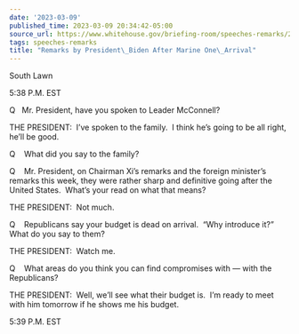 ```yaml
---
date: '2023-03-09'
published_time: 2023-03-09 20:34:42-05:00
source_url: https://www.whitehouse.gov/briefing-room/speeches-remarks/2023/03/09/remarks-by-president-biden-after-marine-one-arrival-18/
tags: speeches-remarks
title: "Remarks by President\_Biden After Marine One\_Arrival"
---
```

 
South Lawn

5:38 P.M. EST

Q   Mr. President, have you spoken to Leader McConnell?

THE PRESIDENT:  I’ve spoken to the family.  I think he’s going to be all
right, he’ll be good.

Q    What did you say to the family?

Q    Mr. President, on Chairman Xi’s remarks and the foreign minister’s
remarks this week, they were rather sharp and definitive going after the
United States.  What’s your read on what that means?

THE PRESIDENT:  Not much.

Q    Republicans say your budget is dead on arrival.  “Why introduce
it?”  What do you say to them?

THE PRESIDENT:  Watch me.

Q    What areas do you think you can find compromises with — with the
Republicans?

THE PRESIDENT:  Well, we’ll see what their budget is.  I’m ready to meet
with him tomorrow if he shows me his budget.

5:39 P.M. EST
